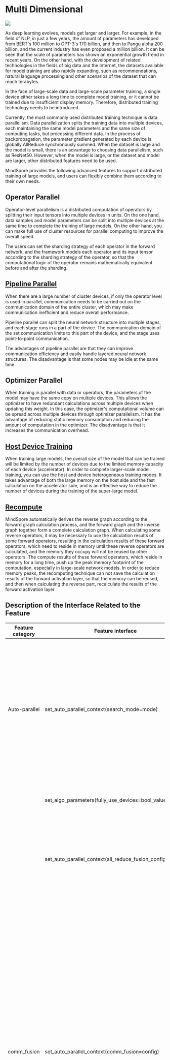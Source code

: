 # Multi Dimensional

<a href="https://gitee.com/mindspore/docs/blob/master/tutorials/experts/source_en/parallel/multi_dimensional.md" target="_blank"><img src="https://mindspore-website.obs.cn-north-4.myhuaweicloud.com/website-images/master/resource/_static/logo_source_en.png"></a>

As deep learning evolves, models get larger and larger. For example, in the field of NLP, in just a few years, the amount of parameters has developed from BERT's 100 million to GPT-3's 170 billion, and then to Pangu alpha 200 billion, and the current industry has even proposed a million billion. It can be seen that the scale of parameters has shown an exponential growth trend in recent years. On the other hand, with the development of related technologies in the fields of big data and the Internet, the datasets available for model training are also rapidly expanding, such as recommendations, natural language processing and other scenarios of the dataset that can reach terabytes.

In the face of large-scale data and large-scale parameter training, a single device either takes a long time to complete model training, or it cannot be trained due to insufficient display memory. Therefore, distributed training technology needs to be introduced.

Currently, the most commonly used distributed training technique is data parallelism. Data parallelization splits the training data into multiple devices, each maintaining the same model parameters and the same size of computing tasks, but processing different data. In the process of backpropagation, the parameter gradient generated by each device is globally AllReduce synchronously summed. When the dataset is large and the model is small, there is an advantage to choosing data parallelism, such as ResNet50. However, when the model is large, or the dataset and model are larger, other distributed features need to be used.

MindSpore provides the following advanced features to support distributed training of large models, and users can flexibly combine them according to their own needs.

## Operator Parallel

Operator-level parallelism is a distributed computation of operators by splitting their input tensors into multiple devices in units. On the one hand, data samples and model parameters can be split into multiple devices at the same time to complete the training of large models. On the other hand, you can make full use of cluster resources for parallel computing to improve the overall speed.

The users can set the sharding strategy of each operator in the forward network, and the framework models each operator and its input tensor according to the sharding strategy of the operator, so that the computational logic of the operator remains mathematically equivalent before and after the sharding.

## [Pipeline Parallel](https://www.mindspore.cn/tutorials/experts/en/master/parallel/pipeline_parallel.html)

When there are a large number of cluster devices, if only the operator level is used in parallel, communication needs to be carried out on the communication domain of the entire cluster, which may make communication inefficient and reduce overall performance.

Pipeline parallel can split the neural network structure into multiple stages, and each stage runs in a part of the device. The communication domain of the set communication limits to this part of the device, and the stage uses point-to-point communication.

The advantages of pipeline parallel are that they can improve communication efficiency and easily handle layered neural network structures. The disadvantage is that some nodes may be idle at the same time.

## Optimizer Parallel

When training in parallel with data or operators, the parameters of the model may have the same copy on multiple devices. This allows the optimizer to have redundant calculations across multiple devices when updating this weight. In this case, the optimizer's computational volume can be spread across multiple devices through optimizer parallelism. It has the advantage of reducing static memory consumption and reducing the amount of computation in the optimizer. The disadvantage is that it increases the communication overhead.

## [Host Device Training](https://www.mindspore.cn/tutorials/experts/en/master/parallel/host_device_training.html)

When training large models, the overall size of the model that can be trained will be limited by the number of devices due to the limited memory capacity of each device (accelerator). In order to complete larger-scale model training, you can use the host and device heterogeneous training modes. It takes advantage of both the large memory on the host side and the fast calculation on the accelerator side, and is an effective way to reduce the number of devices during the training of the super-large model.

## [Recompute](https://www.mindspore.cn/tutorials/experts/en/master/parallel/recompute.html)

MindSpore automatically derives the reverse graph according to the forward graph calculation process, and the forward graph and the inverse graph together form a complete calculation graph. When calculating some reverse operators, it may be necessary to use the calculation results of some forward operators, resulting in the calculation results of these forward operators, which need to reside in memory until these reverse operators are calculated, and the memory they occupy will not be reused by other operators. The compute results of these forward operators, which reside in memory for a long time, push up the peak memory footprint of the computation, especially in large-scale network models. In order to reduce memory peaks, the recomputing technique can not save the calculation results of the forward activation layer, so that the memory can be reused, and then when calculating the reverse part, recalculate the results of the forward activation layer.

## Description of the Interface Related to the Feature

| Feature category             | Feature interface                                            | Description                                                  | Function                                                     |
| ---------------------------- | ------------------------------------------------------------ | ------------------------------------------------------------ | ------------------------------------------------------------ |
| Auto-parallel                | set_auto_parallel_context(search_mode=mode)                  | Specify the policy search algorithm, with a value of type string, and the optional value: <br />1. "sharding_propagation": indicate a policy search by using sharding strategy propagation algorithm;<br />2. "dynamic_programming": indicate the use of dynamic programming algorithms for policy search;<br />3. "recursive_programming": indicate the use of a double recursive algorithm for policy search; | Automatic parallel allows the user to search for sharding strategy without configuring or configuring a small number of operators, and the framework searches for the sharding strategy. |
|                              | set_algo_parameters(fully_use_devices=bool_value)            | Whether operators need to be split across all devices when setting up search policies. Its value is of type bool, which defaults to True. | If the operator is split into all devices, the search space can be reduced and the search speed can be improved, but the search strategy is not globally optimal. |
|                              | set_auto_parallel_context(all_reduce_fusion_config=config)   | Configure the gradient AllReduce operator fusion strategy with a value of type list. For example: [20, 35], which means that the first 20 AllReduces are fused into 1, the 20th to 35th AllReduce are fused into 1, and the remaining AllReduce are fused into 1. | Reduce the number of operations of the AllReduce communication operator and improve communication efficiency. |
| comm_fusion                  | set_auto_parallel_context(comm_fusion=config)                | Set the fusion configuration of the communication operator, and support the configuration of the AllReduce, AllGather, and ReduceScatter communication operators currently. Its value is of type dict, such as comm_fusion={"allreduce": {"mode": "auto", "config": None}}. There are three options for "mode" among them: <br/>"auto": Automatically perform operator fusion according to the data volume threshold of 64MB, and the configuration parameter "config" is None. <br />"size": Communicate operator fusion according to the method of manually setting the data volume threshold, and the configuration parameter "config" type is int, with the unit of MB. <br />"index": Only "allreduce" supports configuring index, which means that the configuration parameter "config" type is list according to the way the sequence number of the communication operator is fused. For example: [20, 35], which means that the first 20 AllReduces are fused into 1, the 20th to 35th AllReduce are fused into 1, and the remaining AllReduce are fused into 1. | Reduce the number of operations of the AllReduce/AllGather/ReduceScatter communication operator and improve communication efficiency. |
| Dataset slicing              | set_auto_parallel_context(dataset_strategy=config)           | Configure the sharding policy for the dataset. where config is Union[str, tuple]. <br />When a string is passed in, there are two options: <br /> "full_batch": indicates that the dataset is not tangential, and <br /> "data_parallel": indicates that the dataset is sliced in parallel with the data. <br />When passed in tuple, the content in tuple represents the shard() interface of the dataset, similar to the premiumive shard() interface. <br /> if this interface is not called, it defaults to the "data_parallel" mode. | When the number of samples is smaller than the number of cards, it can be imported in the way of "full_batch"; when the number of samples is large and the model parameters are small, it can be imported in the way of "data_parallel"; when the data set is high-resolution image data, it can be imported by configuring the tuple sharding strategy. |
| Distributed inference        | infer_predict_layout(*predict_data)                          | Use inference data to perform precompilation, which outputs the splitting information of the operator. | Obtain the sharding information of the ownership weight at the time of inference. |
|                              | load_distributed_checkpoint(network, checkpoint_filenames, predict_strategy=None, train_strategy_filename=None) | Load the distributed weights. Each machine needs to pre-place the full amount of ckpt. <br/> where network represents the inference network, checkpoint_filenames represents the checkpoint file, predict_strategy is the output of the infer_predict_layout(), and train_strategy_filename is the operator slicing strategy information saved during training. | Load distributed weights for distributed inference.          |
| Functional operator sharding | shard(in_strategy, out_strategy, device="Ascend", level=0)<br />In Cell class | Set the sharding strategy of the input and output tensors of the cell, and the parallel strategy of the remaining operators is propagated by the sharding strategy. in_strategy/out_strategy specify the sharding policy for the input/output tensor. device specifies the execution device, and level specifies the pattern of the sharding policy propagation algorithm. | In PyNative mode, specify that a cell instance executes in graph mode, and synchronizes the operator-level model according to the specified input-output sharding strategy, while the rest of the model is still executed in Python mode. |
|                              | ops.shard(fn, in_strategy, out_strategy, device="Ascend", level=0) | The incoming fn is a cell instance or function. The rest of the input is the same as shard, and the return value is a function. When this function is called, the operator-level model is executed in graph mode in parallel. | This usage allows you to specify that a function performs model parallelism at the operator level, with the same function as cell's shard method. |
